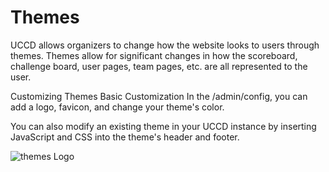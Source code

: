 # Themes

UCCD allows organizers to change how the website looks to users through themes. Themes allow for significant changes in how the scoreboard, challenge board, user pages, team pages, etc. are all represented to the user.

Customizing Themes
Basic Customization
In the /admin/config, you can add a logo, favicon, and change your theme's color.

You can also modify an existing theme in your UCCD instance by inserting JavaScript and CSS into the theme's header and footer.


![themes Logo](https://docs.ctfd.io/assets/images/theme-configuration-dce15af7d1c40fbbb12716aa240119ab.png)

